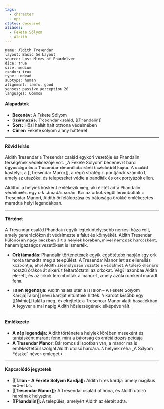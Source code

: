 ```yaml
---
tags:
  - character
  - npc
status: deceased
aliases:
  - Fekete Sólyom
  - Aldith
---
```

```statblock
name: Aldith Tresendar
layout: Basic 5e Layout
source: Lost Mines of Phandelver
dice: true
size: medium
render: true
type: undead
subtype: human
alignment: lawful good
senses: passive perception 20
languages: Common

```
#### **Alapadatok**

- **Becenév:** A Fekete Sólyom
- **Származás:** Tresendar család, [[Phandalin]]
- **Sors:** Hősi halált halt otthona védelmében
- **Címer:** Fekete sólyom arany háttérrel

---

#### **Rövid leírás**

Aldith Tresendar a Tresendar család egykori vezetője és Phandalin térségének védelmezője volt. „A Fekete Sólyom” becenevet harci ügyessége és a Tresendar címerállata iránti tiszteletből kapta. A család kastélya, a [[Tresendar Manor]], a régió stratégiai pontjának számított, amely az utazókat és telepeseket védte a banditák és ork portyázók ellen.

Aldithot a helyiek hősként emlékezik meg, aki életét adta Phandalin védelméért egy ork támadás során. Bár az orkok végül lerombolták a Tresendar Manort, Aldith önfeláldozása és bátorsága örökké emlékezetes maradt a helyi legendákban.

---

#### **Történet**

A Tresendar család Phandalin egyik legtekintélyesebb nemesi háza volt, amely generációkon át védelmezte a falut és környékét. Aldith Tresendar különösen nagy becsben állt a helyiek körében, mivel nemcsak harcosként, hanem igazságos vezetőként is ismerték.

- **Ork támadás:** Phandalin történetének egyik legsötétebb napján egy ork horda támadta meg a települést. A Tresendar Manor lett az ellenállás központja, ahol Aldith személyesen vezette a védelmet. A túlerő ellenére hosszú órákon át sikerült feltartóztatni az orkokat. Végül azonban Aldith elesett, és az orkok lerombolták a manor-t, amely azóta romként maradt fenn.
    
- **Talon legendája:** Aldith halála után a [[Talon – A Fekete Sólyom Kardja|Talon]] nevű kardját eltűntnek hitték. A kardot később egy [[Nothic]] találta meg, és elrejtette a Tresendar Manor alatti hasadékban. A fegyver a mai napig Aldith hősiességének jelképévé vált.
    

---

#### **Emlékezete**

- **A nép legendája:** Aldith története a helyiek körében meseként és tanításként maradt fenn, mint a bátorság és önfeláldozás példája.
- **A Tresendar Manor:** Bár romos állapotban van, a manor ma is emlékeztetőül szolgál Aldith utolsó harcára. A helyiek néha „A Sólyom Fészke” néven emlegetik.

---

#### **Kapcsolódó jegyzetek**

- **[[Talon – A Fekete Sólyom Kardja]]:** Aldith híres kardja, amely mágikus erővel bír.
- **[[Tresendar Manor]]:** A Tresendar család otthona, és Aldith utolsó harcának helyszíne.
- **[[Phandalin]]:** A település, amelyért Aldith az életét adta.